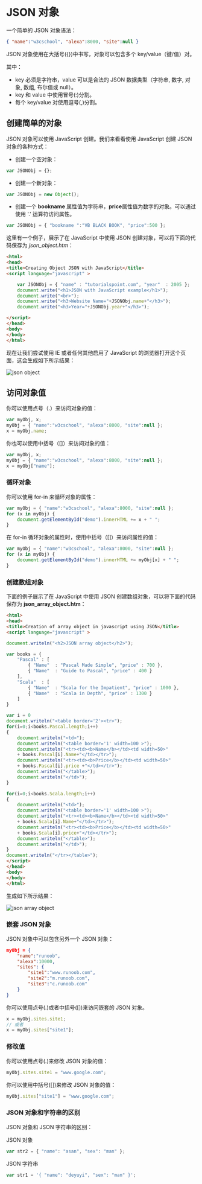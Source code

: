 # JSON 对象



一个简单的 JSON 对象语法：

```json
{ "name":"w3cschool", "alexa":8000, "site":null }
```

JSON 对象使用在大括号({})中书写，对象可以包含多个 key/value（键/值）对。

其中：

- key 必须是字符串，value 可以是合法的 JSON 数据类型（字符串, 数字, 对象, 数组, 布尔值或 null）。
- key 和 value 中使用冒号(:)分割。
- 每个 key/value 对使用逗号(,)分割。

## 创建简单的对象

JSON 对象可以使用 JavaScript 创建。我们来看看使用 JavaScript 创建 JSON 对象的各种方式：

- 创建一个空对象：

```js
var JSONObj = {};
```

- 创建一个新对象：

```js
var JSONObj = new Object();
```

- 创建一个 **bookname** 属性值为字符串，**price**属性值为数字的对象。可以通过使用 '.' 运算符访问属性。

```js
var JSONObj = { "bookname ":"VB BLACK BOOK", "price":500 };
```

这里有一个例子，展示了在 JavaScript 中使用 JSON 创建对象，可以将下面的代码保存为 *json_object.htm*：

```html
<html>
<head>
<title>Creating Object JSON with JavaScript</title>
<script language="javascript" >

    var JSONObj = { "name" : "tutorialspoint.com", "year"  : 2005 };
    document.write("<h1>JSON with JavaScript example</h1>");
    document.write("<br>");
    document.write("<h3>Website Name="+JSONObj.name+"</h3>");  
    document.write("<h3>Year="+JSONObj.year+"</h3>");  

</script>
</head>
<body>
</body>
</html>
```

现在让我们尝试使用 IE 或者任何其他启用了 JavaScript 的浏览器打开这个页面，这会生成如下所示结果：

![json object](https://atts.w3cschool.cn/attachments/image/wk/wkjson/json_objects.jpg)

## 访问对象值

你可以使用点号（.）来访问对象的值：

```js
var myObj, x;
myObj = { "name":"w3cschool", "alexa":8000, "site":null };
x = myObj.name;
```

你也可以使用中括号（[]）来访问对象的值：

```js
var myObj, x;
myObj = { "name":"w3cschool", "alexa":8000, "site":null };
x = myObj["name"];
```



### 循环对象

你可以使用 for-in 来循环对象的属性：

```js
var myObj = { "name":"w3cschool", "alexa":8000, "site":null };
for (x in myObj) {
    document.getElementById("demo").innerHTML += x + " ";
}
```

在 for-in 循环对象的属性时，使用中括号（[]）来访问属性的值：

```js
var myObj = { "name":"w3cschool", "alexa":8000, "site":null };
for (x in myObj) {
    document.getElementById("demo").innerHTML += myObj[x] + " ";
}
```



### 创建数组对象

下面的例子展示了在 JavaScript 中使用 JSON 创建数组对象，可以将下面的代码保存为 **json_array_object.htm**：

```html
<html>
<head>
<title>Creation of array object in javascript using JSON</title>
<script language="javascript" >

document.writeln("<h2>JSON array object</h2>");

var books = {
    "Pascal" : [ 
        { "Name"  : "Pascal Made Simple", "price" : 700 },
        { "Name"  : "Guide to Pascal", "price" : 400 }
    ],                       
    "Scala"  : [
        { "Name"  : "Scala for the Impatient", "price" : 1000 }, 
        { "Name"  : "Scala in Depth", "price" : 1300 }
    ]    
}    

var i = 0
document.writeln("<table border='2'><tr>");
for(i=0;i<books.Pascal.length;i++)
{   
    document.writeln("<td>");
    document.writeln("<table border='1' width=100 >");
    document.writeln("<tr><td><b>Name</b></td><td width=50>"
    + books.Pascal[i].Name+"</td></tr>");
    document.writeln("<tr><td><b>Price</b></td><td width=50>"
    + books.Pascal[i].price +"</td></tr>");
    document.writeln("</table>");
    document.writeln("</td>");
}

for(i=0;i<books.Scala.length;i++)
{
    document.writeln("<td>");
    document.writeln("<table border='1' width=100 >");
    document.writeln("<tr><td><b>Name</b></td><td width=50>"
    + books.Scala[i].Name+"</td></tr>");
    document.writeln("<tr><td><b>Price</b></td><td width=50>"
    + books.Scala[i].price+"</td></tr>");
    document.writeln("</table>");
    document.writeln("</td>");
}
document.writeln("</tr></table>");
</script>
</head>
<body>
</body>
</html>
```

生成如下所示结果：

![json array object](https://atts.w3cschool.cn/attachments/image/wk/wkjson/json_array_objects.jpg)

### 嵌套 JSON 对象

JSON 对象中可以包含另外一个 JSON 对象：

```json
myObj = {
    "name":"runoob",
    "alexa":10000,
    "sites": {
        "site1":"www.runoob.com",
        "site2":"m.runoob.com",
        "site3":"c.runoob.com"
    }
}
```

你可以使用点号(.)或者中括号([])来访问嵌套的 JSON 对象。

```js
x = myObj.sites.site1;
// 或者
x = myObj.sites["site1"];
```



### 修改值

你可以使用点号(.)来修改 JSON 对象的值：

```js
myObj.sites.site1 = "www.google.com";
```

你可以使用中括号([])来修改 JSON 对象的值：

```js
myObj.sites["site1"] = "www.google.com";
```



### **JSON 对象和字符串的区别**

JSON 对象和 JSON 字符串的区别：

JSON 对象

```js
var str2 = { "name": "asan", "sex": "man" };
```

JSON 字符串

```js
var str1 = '{ "name": "deyuyi", "sex": "man" }';
```